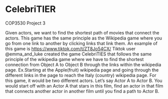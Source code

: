 # CelebriTIER
COP3530 Project 3

Given actors, we want to find the shortest path of movies that connect the actors. This game has the same principle as the Wikipedia game where you go from one link to another by clicking links that link them. An example of this game is https://www.tiktok.com/t/ZT8Jo54CX/  Tiktok user @emma_and_luke created the game CelebriTIES that follows the same principle of the wikipedia game where we have to find the shortest connection from Object A to Object B through the links within the wikipedia page. Ex.Starting at the Apple(fruit) wikipedia page and going through the different links in the page to reach the Italy (country) wikipedia page. For this game, it would be two different actors. Let’s say Actor A to Actor B. You would start off with an Actor A that stars in this film, find an actor in that film that connects another actor in another film until you find a path to Actor B.

